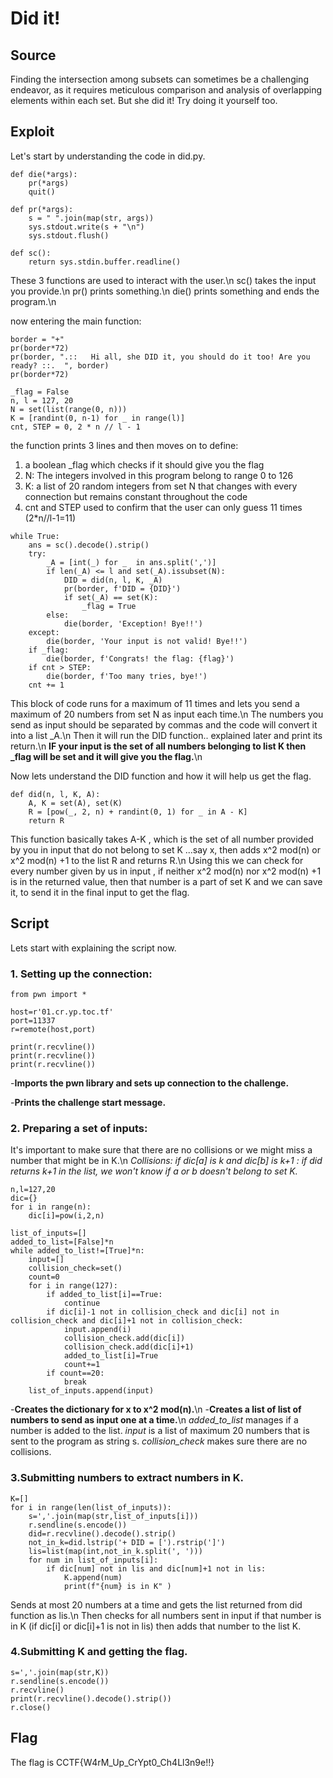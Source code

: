 # Did it!

## Source

Finding the intersection among subsets can sometimes be a challenging endeavor, as it requires meticulous comparison and analysis of overlapping elements within each set. But she did it! Try doing it yourself too.

## Exploit

Let's start by understanding the code in did.py.

```
def die(*args):
	pr(*args)
	quit()

def pr(*args):
	s = " ".join(map(str, args))
	sys.stdout.write(s + "\n")
	sys.stdout.flush()

def sc():
	return sys.stdin.buffer.readline()
```

These 3 functions are used to interact with the user.\n
sc() takes the input you provide.\n
pr() prints something.\n
die() prints something and ends the program.\n

now entering the main function:

```
border = "+"
pr(border*72)
pr(border, ".::   Hi all, she DID it, you should do it too! Are you ready? ::.  ", border)
pr(border*72)

_flag = False
n, l = 127, 20
N = set(list(range(0, n)))
K = [randint(0, n-1) for _ in range(l)]
cnt, STEP = 0, 2 * n // l - 1
```

the function prints 3 lines and then moves on to define:
1. a boolean _flag which checks if it should give you the flag
2. N: The integers involved in this program belong to range 0 to 126
3. K: a list of 20 random integers from set N that changes with every connection but remains constant throughout the code
4. cnt and STEP used to confirm that the user can only guess 11 times (2*n//l-1=11)

```
while True:
	ans = sc().decode().strip()
	try:
		_A = [int(_) for _  in ans.split(',')]
		if len(_A) <= l and set(_A).issubset(N):
			DID = did(n, l, K, _A)
			pr(border, f'DID = {DID}')
			if set(_A) == set(K):
				_flag = True
		else:
			die(border, 'Exception! Bye!!')
	except:
		die(border, 'Your input is not valid! Bye!!')
	if _flag:
		die(border, f'Congrats! the flag: {flag}')
	if cnt > STEP:
		die(border, f'Too many tries, bye!')
	cnt += 1
```

This block of code runs for a maximum of 11 times and lets you send a maximum of 20 numbers from set N as input each time.\n
The numbers you send as input should be separated by commas and the code will convert it into a list _A.\n
Then it will run the DID function.. explained later and print its return.\n
**IF your input is the set of all numbers belonging to list K then _flag will be set and it will give you the flag.**\n

Now lets understand the DID function and how it will help us get the flag.
```
def did(n, l, K, A):
	A, K = set(A), set(K)
	R = [pow(_, 2, n) + randint(0, 1) for _ in A - K]
	return R
```

This function basically takes A-K , which is the set of all number provided by you in input that do not belong to set K ...say x, then adds x^2 mod(n) or x^2 mod(n) +1 to the list R and returns R.\n
Using this we can check for every number given by us in input , if neither x^2 mod(n) nor x^2 mod(n) +1 is in the returned value, then that number is a part of set K and we can save it, to send it in the final input to get the flag.

## Script

Lets start with explaining the script now.

### 1. Setting up the connection:
```
from pwn import *

host=r'01.cr.yp.toc.tf'
port=11337
r=remote(host,port)

print(r.recvline())
print(r.recvline())
print(r.recvline())
```
-**Imports the pwn library and sets up connection to the challenge.**

-**Prints the challenge start message.**

### 2. Preparing a set of inputs:
It's important to make sure that there are no collisions or we might miss a number that might be in K.\n
*Collisions: if dic[a] is k and dic[b] is k+1 : if did returns k+1 in the list, we won't know if a or b doesn't belong to set K.*
```
n,l=127,20
dic={}
for i in range(n):
	dic[i]=pow(i,2,n)

list_of_inputs=[]
added_to_list=[False]*n
while added_to_list!=[True]*n:
	input=[]
	collision_check=set()
	count=0
	for i in range(127):
		if added_to_list[i]==True:
			continue
		if dic[i]-1 not in collision_check and dic[i] not in collision_check and dic[i]+1 not in collision_check:
			input.append(i)
			collision_check.add(dic[i])
			collision_check.add(dic[i]+1)
			added_to_list[i]=True
			count+=1
		if count==20:
			break
	list_of_inputs.append(input)
```
-**Creates the dictionary for x to x^2 mod(n).**\n
-**Creates a list of list of numbers to send as input one at a time.**\n
*added_to_list* manages if a number is added to the list. *input* is a list of maximum 20 numbers that is sent to the program as string s. *collision_check* makes sure there are no collisions.

### 3.Submitting numbers to extract numbers in K.
```
K=[]
for i in range(len(list_of_inputs)):
	s=','.join(map(str,list_of_inputs[i]))
	r.sendline(s.encode())
	did=r.recvline().decode().strip()
	not_in_k=did.lstrip('+ DID = [').rstrip(']')
	lis=list(map(int,not_in_k.split(', ')))
	for num in list_of_inputs[i]:
		if dic[num] not in lis and dic[num]+1 not in lis:
			K.append(num)
			print(f"{num} is in K" )
```
Sends at most 20 numbers at a time and gets the list returned from did function as lis.\n
Then checks for all numbers sent in input if that number is in K (if dic[i] or dic[i]+1 is not in lis) then adds that number to the list K.

### 4.Submitting K and getting the flag.
```
s=','.join(map(str,K))
r.sendline(s.encode())
r.recvline()
print(r.recvline().decode().strip())
r.close()
```

## Flag

The flag is CCTF{W4rM_Up_CrYpt0_Ch4Ll3n9e!!}